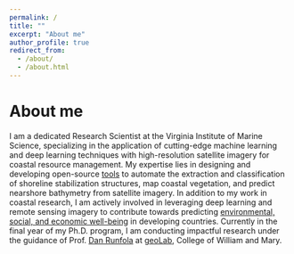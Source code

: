 ```yaml
---
permalink: /
title: ""
excerpt: "About me"
author_profile: true
redirect_from: 
  - /about/
  - /about.html
---
```



About me
======
I am a dedicated Research Scientist at the Virginia Institute of Marine Science, specializing in the application of cutting-edge machine learning and deep learning techniques with high-resolution satellite imagery for coastal resource management. My expertise lies in designing and developing open-source [tools](https://www.sciencedirect.com/science/article/abs/pii/S009830042200245X) to automate the extraction and classification of shoreline stabilization structures, map coastal vegetation, and predict nearshore bathymetry from satellite imagery. In addition to my work in coastal research, I am actively involved in leveraging deep learning and remote sensing imagery to contribute towards predicting [environmental, social, and economic well-being](https://arxiv.org/abs/2309.16808) in developing countries. Currently in the final year of my Ph.D. program, I am conducting impactful research under the guidance of Prof. [Dan Runfola](https://www.wm.edu/as/appliedscience/people/runfola_d.php) at [geoLab](https://sites.google.com/view/wmgeolab/), College of William and Mary.


